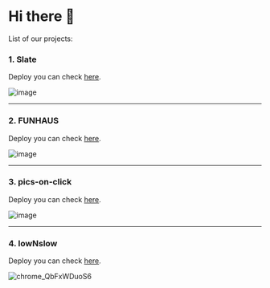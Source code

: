 # Hi there 👋
List of our projects: 
### 1. Slate

Deploy you can check [here](https://slate-8ohg.vercel.app/).

![image](https://github.com/frontgr/.github/assets/52705623/02f10efa-b22e-4157-a915-9f6a65490de5)

---

### 2. FUNHAUS

Deploy you can check [here](https://frontgr.github.io/funhaus/).

![image](https://github.com/frontgr/.github/assets/52705623/d60e69b7-9572-44ed-8008-dc9308b9c2ba)

---

### 3. pics-on-click

Deploy you can check [here](https://frontgr.github.io/pics-on-click/).

![image](https://github.com/frontgr/.github/assets/52705623/e4b55e16-e9fa-44b8-b995-f5b9ac43afc9)

---

### 4. lowNslow

Deploy you can check [here](https://frontgr.github.io/pics-on-click/).

![chrome_QbFxWDuoS6](https://github.com/frontgr/.github/assets/52705623/340120a2-1c97-4889-8634-bddc509121b7)

